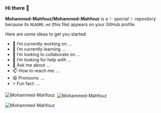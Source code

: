 ### Hi there 👋


**Mohammed-Mahfouz/Mohammed-Mahfouz** is a ✨ _special_ ✨ repository because its `README.md` (this file) appears on your GitHub profile.

Here are some ideas to get you started:

- 🔭 I’m currently working on ...
- 🌱 I’m currently learning ...
- 👯 I’m looking to collaborate on ...
- 🤔 I’m looking for help with ...
- 💬 Ask me about ...
- 📫 How to reach me: ...
- 😄 Pronouns: ...
- ⚡ Fun fact: ...

<p><img align="left" src="https://github-readme-stats.vercel.app/api/top-langs?username=Mohammed-Mahfouz&show_icons=true&locale=en&layout=compact" alt="Mohammed-Mahfouz" /></p>

<p>&nbsp;<img align="center" src="https://github-readme-stats.vercel.app/api?username=Mohammed-Mahfouz&show_icons=true&locale=en&hide=stars" alt="Mohammed-Mahfouz" /></p>

<p><img align="center" src="https://github-readme-streak-stats.herokuapp.com/?user=hamadbakeel&" alt="Mohammed-Mahfouz" /></p>
